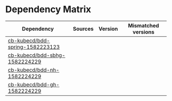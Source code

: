 # Dependency Matrix

Dependency | Sources | Version | Mismatched versions
---------- | ------- | ------- | -------------------
[cb-kubecd/bdd-spring-1582223123](https://github.com/cb-kubecd/bdd-spring-1582223123.git) |  | []() | 
[cb-kubecd/bdd-sbhg-1582224229](https://github.com/cb-kubecd/bdd-sbhg-1582224229.git) |  | []() | 
[cb-kubecd/bdd-nh-1582224229](https://github.com/cb-kubecd/bdd-nh-1582224229.git) |  | []() | 
[cb-kubecd/bdd-gh-1582224229](https://github.com/cb-kubecd/bdd-gh-1582224229.git) |  | []() | 
